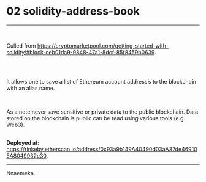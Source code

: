 # 02 solidity-address-book

---

<br/>

Culled from https://cryptomarketpool.com/getting-started-with-solidity/#block-ceb01da9-9848-47a1-8dcf-85f8459b0639.

##

<br/>

It allows one to save a list of Ethereum account address’s to the blockchain with an alias name. 

<br/>

As a note never save sensitive or private data to the public blockchain. Data stored on the blockchain is public can be read using various tools (e.g. Web3).

##

**Deployed at:** https://rinkeby.etherscan.io/address/0x93a9b149A40490d03aA37de469105A8049932e30.

---

Nnaemeka.
